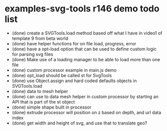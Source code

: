 # examples-svg-tools r146 demo todo list

* (done) create a SVGTools.load method based off what I have in video1 of template 9 from beta world
* (done) have helper functions for on file load, progress, error
* (done) have a opt-load option that can be used to define custom logic for parsing svg files
* (done) Make use of a loading manager to be able to load more than one file
* (done) custom processor example in main.js demo
* (done) opt_load should be called st for SvgTools
* (done) use Object.assign and hard coded defaults objects in SVGTools.load
* (done) data to mesh helper
* (done) can use to data mesh helper in custom processor by starting an API that is part of the st object
* (done) simple shape built in processor
* (done) extrude processor will position on z based on depth, and url data index
* (done) get width and height of svg, and use that to translate geo?
